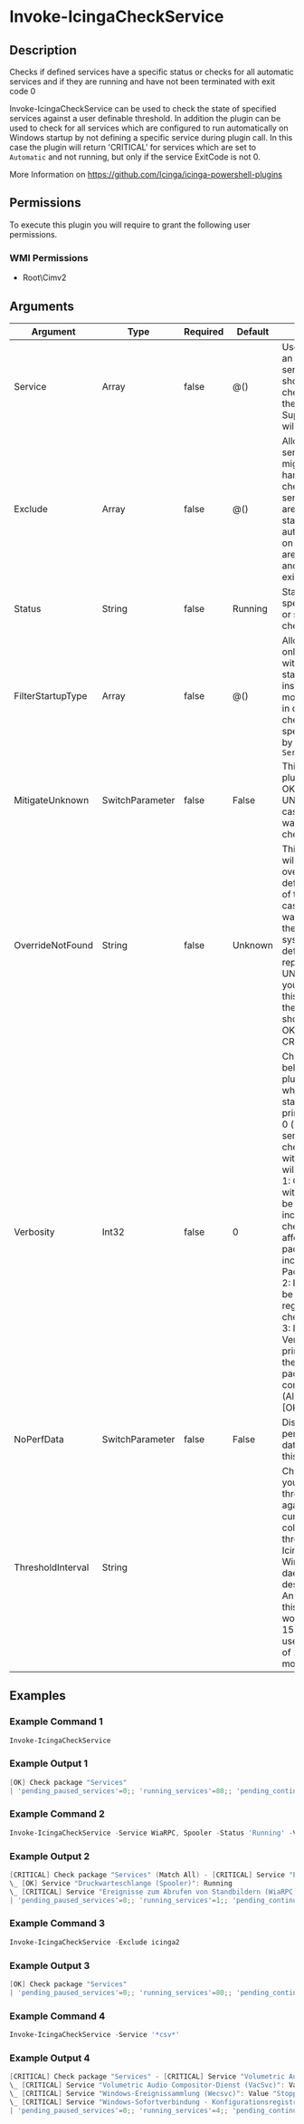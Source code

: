 # Invoke-IcingaCheckService

## Description

Checks if defined services have a specific status or checks for all automatic services and if they are running
and have not been terminated with exit code 0

Invoke-IcingaCheckService can be used to check the state of specified services against a user definable threshold.
In addition the plugin can be used to check for all services which are configured to run automatically on Windows
startup by not defining a specific service during plugin call. In this case the plugin will return 'CRITICAL'
for services which are set to `Automatic` and not running, but only if the service ExitCode is not 0.

More Information on https://github.com/Icinga/icinga-powershell-plugins

## Permissions

To execute this plugin you will require to grant the following user permissions.

### WMI Permissions

* Root\Cimv2

## Arguments

| Argument | Type | Required | Default | Description |
| ---      | ---  | ---      | ---     | ---         |
| Service | Array | false | @() | Used to specify an array of services which should be checked against the status. Supports '*' for<br /> wildcards. |
| Exclude | Array | false | @() | Allows to exclude services which might come in handy for checking services which are configured to start automatically<br /> on Windows but are not running and weren't exited properly. |
| Status | String | false | Running | Status for the specified service or services to check against. |
| FilterStartupType | Array | false | @() | Allows to include only services with a specific startup type inside the monitoring,<br /> in case you check for a list of specific services by using `-Service` |
| MitigateUnknown | SwitchParameter | false | False | This will tell the plugin to return OK instead of UNKNOWN, in case no service was added to this<br /> check |
| OverrideNotFound | String | false | Unknown | This argument will allow you to override the default behavior of the plugin in case a service was not found on the<br /> system. By default, it will report UNKNOWN but you can set with this argument if the service state should be<br /> OK, WARNING or CRITICAL instead |
| Verbosity | Int32 | false | 0 | Changes the behavior of the plugin output which check states are printed:<br /> 0 (default): Only service checks/packages with state not OK will be printed<br /> 1: Only services with not OK will be printed including OK checks of affected check packages including Package config<br /> 2: Everything will be printed regardless of the check state<br /> 3: Identical to Verbose 2, but prints in addition the check package configuration e.g (All must be [OK]) |
| NoPerfData | SwitchParameter | false | False | Disables the performance data output of this plugin |
| ThresholdInterval | String |  |  | Change the value your defined threshold checks against from the current value to a collected time threshold of the Icinga for Windows daemon, as described [here](https://icinga.com/docs/icinga-for-windows/latest/doc/service/10-Register-Service-Checks/). An example for this argument would be 1m or 15m which will use the average of 1m or 15m for monitoring. |

## Examples

### Example Command 1

```powershell
Invoke-IcingaCheckService
```

### Example Output 1

```powershell
[OK] Check package "Services"
| 'pending_paused_services'=0;; 'running_services'=80;; 'pending_continued_services'=0;; 'stopped_services'=5;; 'pending_started_services'=0;; 'service_count'=85;; 'pending_stopped_services'=0;; 'paused_services'=0;;    
```

### Example Command 2

```powershell
Invoke-IcingaCheckService -Service WiaRPC, Spooler -Status 'Running' -Verbosity 2
```

### Example Output 2

```powershell
[CRITICAL] Check package "Services" (Match All) - [CRITICAL] Service "Ereignisse zum Abrufen von Standbildern (WiaRPC)"
\_ [OK] Service "Druckwarteschlange (Spooler)": Running
\_ [CRITICAL] Service "Ereignisse zum Abrufen von Standbildern (WiaRPC)": Value "Stopped" is not matching threshold "Running"
| 'pending_paused_services'=0;; 'running_services'=1;; 'pending_continued_services'=0;; 'stopped_services'=1;; 'pending_started_services'=0;; 'service_count'=2;; 'pending_stopped_services'=0;; 'paused_services'=0;; 'service_druckwarteschlange_spooler'=4;;4 'service_ereignisse_zum_abrufen_von_standbildern_wiarpc'=1;;4    
```

### Example Command 3

```powershell
Invoke-IcingaCheckService -Exclude icinga2
```

### Example Output 3

```powershell
[OK] Check package "Services"
| 'pending_paused_services'=0;; 'running_services'=80;; 'pending_continued_services'=0;; 'stopped_services'=5;; 'pending_started_services'=0;; 'service_count'=85;; 'pending_stopped_services'=0;; 'paused_services'=0;;    
```

### Example Command 4

```powershell
Invoke-IcingaCheckService -Service '*csv*'
```

### Example Output 4

```powershell
[CRITICAL] Check package "Services" - [CRITICAL] Service "Volumetric Audio Compositor-Dienst (VacSvc)", Service "Windows-Ereignissammlung (Wecsvc)", Service "Windows-Sofortverbindung - Konfigurationsregistrierungsstelle (wcncsvc)"
\_ [CRITICAL] Service "Volumetric Audio Compositor-Dienst (VacSvc)": Value "Stopped" is not matching threshold "Running"
\_ [CRITICAL] Service "Windows-Ereignissammlung (Wecsvc)": Value "Stopped" is not matching threshold "Running"
\_ [CRITICAL] Service "Windows-Sofortverbindung - Konfigurationsregistrierungsstelle (wcncsvc)": Value "Stopped" is not matching threshold "Running"
| 'pending_paused_services'=0;; 'running_services'=4;; 'pending_continued_services'=0;; 'stopped_services'=3;; 'pending_started_services'=0;; 'service_count'=7;; 'pending_stopped_services'=0;; 'paused_services'=0;; 'service_sicherheitscenter_wscsvc'=4;;4 'service_volumetric_audio_compositordienst_vacsvc'=1;;4 'service_windowsereignissammlung_wecsvc'=1;;4 'service_synchronisierungshost_2c66e0_onesyncsvc_2c66e0'=4;;4 'service_windowssofortverbindung_konfigurationsregistrierungsstelle_wcncsvc'=1;;4 'service_windows_update_medic_service_waasmedicsvc'=4;;4 'service_microsoft_passport_ngcsvc'=4;;4    
```


